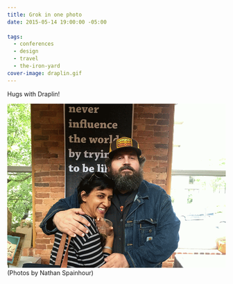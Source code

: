 ```yaml
---
title: Grok in one photo
date: 2015-05-14 19:00:00 -05:00

tags:
  - conferences
  - design
  - travel
  - the-iron-yard
cover-image: draplin.gif
---
```


Hugs with Draplin!

![Hugs with Draplin](/static/img/posts/draplin.gif)
(Photos by Nathan Spainhour)
